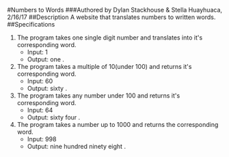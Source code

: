 #Numbers to Words
###Authored by Dylan Stackhouse & Stella Huayhuaca, 2/16/17
##Description
A website that translates numbers to written words.
##Specifications
1. The program takes one single digit number and translates into it's corresponding word.
    * Input: 1
    * Output: one .
2. The program takes a multiple of 10(under 100) and returns it's corresponding word.
    * Input: 60
    * Output: sixty .
3. The program takes any number under 100 and returns it's corresponding word.
    * Input: 64
    * Output: sixty four .
4. The program takes a number up to 1000 and returns the corresponding word.
    * Input: 998
    * Output: nine hundred ninety eight .
